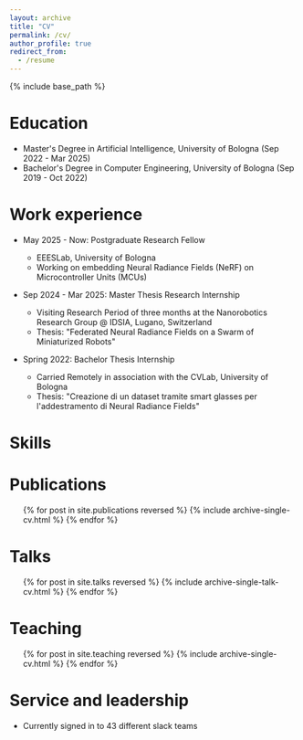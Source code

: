 ```yaml
---
layout: archive
title: "CV"
permalink: /cv/
author_profile: true
redirect_from:
  - /resume
---
```


{% include base_path %}

Education
======
* Master's Degree in Artificial Intelligence, University of Bologna (Sep 2022 - Mar 2025)
* Bachelor's Degree in Computer Engineering, University of Bologna (Sep 2019 - Oct 2022)

Work experience
======
* May 2025 - Now: Postgraduate Research Fellow
  * EEESLab, University of Bologna
  * Working on embedding Neural Radiance Fields (NeRF) on Microcontroller Units (MCUs)

* Sep 2024 - Mar 2025: Master Thesis Research Internship
  * Visiting Research Period of three months at the Nanorobotics Research Group @ IDSIA, Lugano, Switzerland
  * Thesis: "Federated Neural Radiance Fields on a Swarm of Miniaturized Robots" 

* Spring 2022: Bachelor Thesis Internship
  * Carried Remotely in association with the CVLab, University of Bologna
  * Thesis: "Creazione di un dataset tramite smart glasses per l'addestramento di Neural Radiance Fields"
  
Skills
======

Publications
======
  <ul>{% for post in site.publications reversed %}
    {% include archive-single-cv.html %}
  {% endfor %}</ul>
  
Talks
======
  <ul>{% for post in site.talks reversed %}
    {% include archive-single-talk-cv.html  %}
  {% endfor %}</ul>
  
Teaching
======
  <ul>{% for post in site.teaching reversed %}
    {% include archive-single-cv.html %}
  {% endfor %}</ul>
  
Service and leadership
======
* Currently signed in to 43 different slack teams
